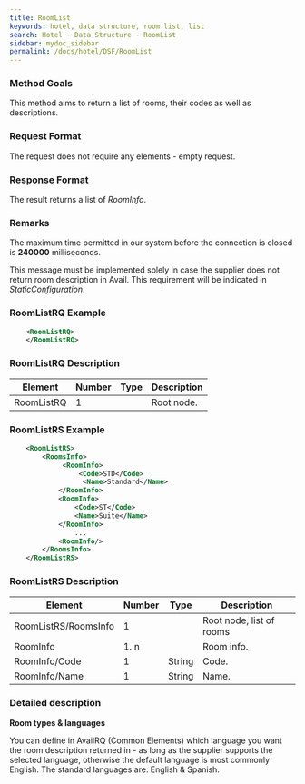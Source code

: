 ```yaml
---
title: RoomList
keywords: hotel, data structure, room list, list
search: Hotel - Data Structure - RoomList
sidebar: mydoc_sidebar
permalink: /docs/hotel/DSF/RoomList
---
```




### Method Goals


This method aims to return a list of rooms, their codes as well as descriptions. 



### Request Format


The request does not require any elements - empty request.



### Response Format


The result returns a list of *RoomInfo*.



### Remarks


The maximum time permitted in our system before the connection is closed is **240000** milliseconds.

This message must be implemented solely in case the supplier does not return room description in Avail. This requirement will be indicated in *StaticConfiguration*.



### RoomListRQ Example


~~~xml
    <RoomListRQ>
    </RoomListRQ>
~~~


### RoomListRQ Description



| **Element**		| **Number**	| **Type**	| **Description**	|
| --------------------- | ------------- | ------------- | --------------------- |
| RoomListRQ 		| 1          	|		| Root node.		|
  



### RoomListRS Example


~~~xml
    <RoomListRS>
        <RoomsInfo>
             <RoomInfo>
                 <Code>STD</Code>
                  <Name>Standard</Name>
            </RoomInfo>
            <RoomInfo>
                <Code>ST</Code>
                <Name>Suite</Name>
            </RoomInfo>
                ...
            <RoomInfo/>
        </RoomsInfo>
    </RoomListRS>
~~~


### RoomListRS Description



| **Element**		| **Number**	| **Type**	| **Description**	|
| --------------------- | ------------- | ------------- | --------------------- |
| RoomListRS/RoomsInfo 		| 1          	|		| Root node, list of rooms		|
|RoomInfo | 1..n ||Room info.|
|RoomInfo/Code | 1 | String | Code. |
|RoomInfo/Name | 1 | String | Name. |



### Detailed description 


**Room types & languages**

You can define in AvailRQ (Common Elements) which language you want the room description returned in  - as long as the supplier supports the selected language, otherwise the default language is most commonly English. The standard languages are: English & Spanish.
